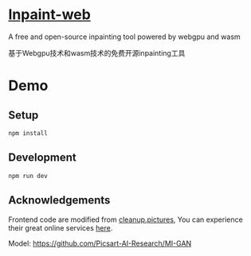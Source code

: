 # [Inpaint-web](https://github.com/lxfater/inpaint-web)

A free and open-source inpainting tool powered by webgpu and wasm

基于Webgpu技术和wasm技术的免费开源inpainting工具

# Demo



## Setup

`npm install`

## Development

`npm run dev`


## Acknowledgements
Frontend code are modified from [cleanup.pictures](https://github.com/initml/cleanup.pictures), You can experience their
great online services [here](https://cleanup.pictures/).

Model: https://github.com/Picsart-AI-Research/MI-GAN



